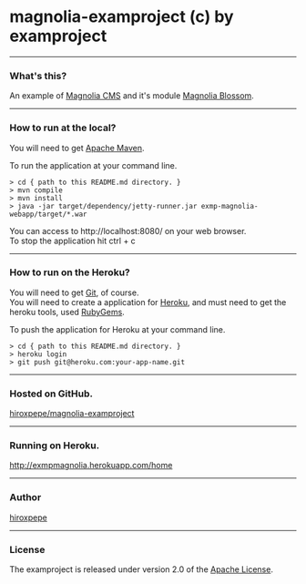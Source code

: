 # magnolia-examproject (c) by examproject

***
### What's this?
An example of [Magnolia CMS](http://www.magnolia-cms.com/magnolia-cms.html) and it's module [Magnolia Blossom](http://documentation.magnolia-cms.com/modules/blossom.html).

***
### How to run at the local?
You will need to get [Apache Maven](http://maven.apache.org/).

To run the application at your command line.

    > cd { path to this README.md directory. }
    > mvn compile
    > mvn install
    > java -jar target/dependency/jetty-runner.jar exmp-magnolia-webapp/target/*.war

You can access to http://localhost:8080/ on your web browser.  
To stop the application hit ctrl + c

***
### How to run on the Heroku?

You will need to get [Git](http://git-scm.com/), of course.  
You will need to create a application for [Heroku](http://www.heroku.com/), and must need to get the heroku tools, used [RubyGems](http://rubygems.org/).  

To push the application for Heroku at your command line.

    > cd { path to this README.md directory. }
    > heroku login
    > git push git@heroku.com:your-app-name.git

***
### Hosted on GitHub.
[hiroxpepe/magnolia-examproject](https://github.com/hiroxpepe/magnolia-examproject)

***
### Running on Heroku.
http://exmpmagnolia.herokuapp.com/home

***
### Author
[hiroxpepe](mailto:hiroxpepe@gmail.com)

***
### License
The examproject is released under version 2.0 of the
[Apache License](http://www.apache.org/licenses/LICENSE-2.0).
